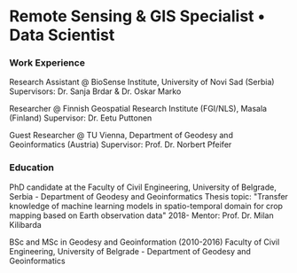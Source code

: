 # Remote Sensing & GIS Specialist • Data Scientist


### Work Experience
Research Assistant @ BioSense Institute, University of Novi Sad (Serbia)
Supervisors: Dr. Sanja Brdar & Dr. Oskar Marko

Researcher @ Finnish Geospatial Research Institute (FGI/NLS), Masala (Finland)
Supervisor: Dr. Eetu Puttonen

Guest Researcher @ TU Vienna, Department of Geodesy and Geoinformatics (Austria)
Supervisor: Prof. Dr. Norbert Pfeifer

### Education
PhD candidate at the Faculty of Civil Engineering, University of Belgrade, Serbia - Department of Geodesy and Geoinformatics
Thesis topic: "Transfer knowledge of machine learning models in spatio-temporal domain for crop mapping based on Earth observation data"
2018-
Mentor: Prof. Dr. Milan Kilibarda

BSc and MSc in Geodesy and Geoinformation (2010-2016)
Faculty of Civil Engineering, University of Belgrade - Department of Geodesy and Geoinformatics
